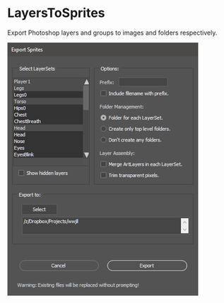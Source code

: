 # LayersToSprites
Export Photoshop layers and groups to images and folders respectively.

![LayerExportDialog.PNG](https://github.com/dval/LayersToSprites/blob/master/LayerExporterDialog.PNG)
